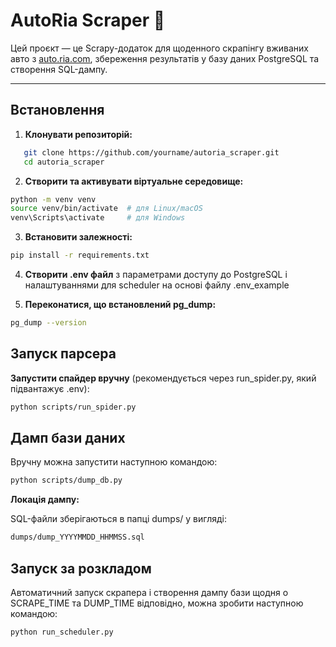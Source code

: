 #  AutoRia Scraper 🚗

Цей проєкт — це Scrapy-додаток для щоденного скрапінгу вживаних авто з [auto.ria.com](https://auto.ria.com/car/used/), збереження результатів у базу даних PostgreSQL та створення SQL-дампу.

---

##  Встановлення
1. **Клонувати репозиторій:**

```bash
   git clone https://github.com/yourname/autoria_scraper.git
   cd autoria_scraper
```

2. **Створити та активувати віртуальне середовище:**

```bash
python -m venv venv
source venv/bin/activate  # для Linux/macOS
venv\Scripts\activate     # для Windows
```

3. **Встановити залежності:**

```bash
pip install -r requirements.txt
```
4. **Створити .env файл** з параметрами доступу до PostgreSQL і налаштуваннями для scheduler на основі файлу .env_example

5. **Переконатися, що встановлений pg_dump:**

```bash
pg_dump --version
```
##  **Запуск парсера**

**Запустити спайдер вручну** (рекомендується через run_spider.py, який підвантажує .env):

```bash
python scripts/run_spider.py
```

##  **Дамп бази даних**
Вручну можна запустити наступною командою:

```bash
python scripts/dump_db.py
```
**Локація дампу:**

SQL-файли зберігаються в папці dumps/ у вигляді:

```bash
dumps/dump_YYYYMMDD_HHMMSS.sql
```

## Запуск за розкладом

Автоматичний запуск скрапера і створення дампу бази щодня о SCRAPE_TIME та DUMP_TIME відповідно, можна зробити наступною командою:
```bash
python run_scheduler.py
```
